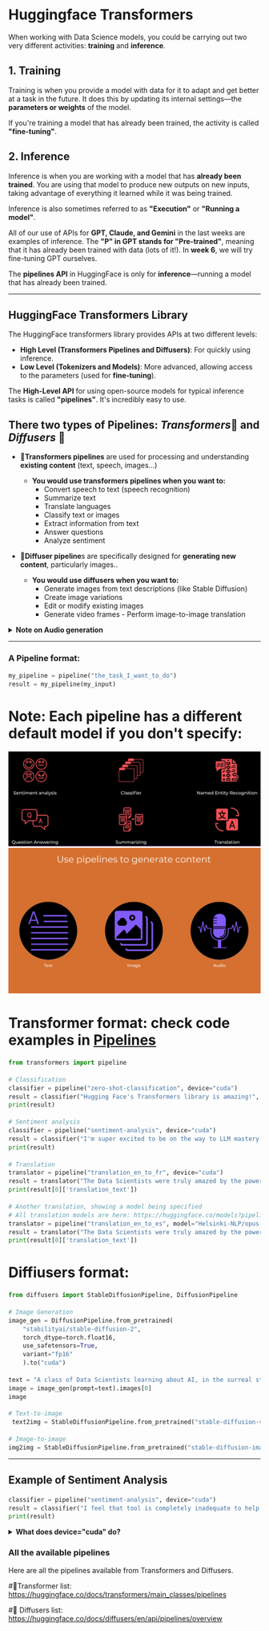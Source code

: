 # Huggingface Transformers

When working with Data Science models, you could be carrying out two very different activities: **training** and **inference**.

## 1. Training
Training is when you provide a model with data for it to adapt and get better at a task in the future. It does this by updating its internal settings—the **parameters or weights** of the model. 

If you're training a model that has already been trained, the activity is called **"fine-tuning"**.

## 2. Inference
Inference is when you are working with a model that has **already been trained**. You are using that model to produce new outputs on new inputs, taking advantage of everything it learned while it was being trained. 

Inference is also sometimes referred to as **"Execution"** or **"Running a model"**.

All of our use of APIs for **GPT, Claude, and Gemini** in the last weeks are examples of inference. The **"P" in GPT stands for "Pre-trained"**, meaning that it has already been trained with data (lots of it!). In **week 6**, we will try fine-tuning GPT ourselves.

The **pipelines API** in HuggingFace is only for **inference**—running a model that has already been trained.

---

## HuggingFace Transformers Library

The HuggingFace transformers library provides APIs at two different levels:

- **High Level (Transformers Pipelines and Diffusers)**: For quickly using inference.
- **Low Level (Tokenizers and Models)**: More advanced, allowing access to the parameters (used for **fine-tuning**).

The **High-Level API** for using open-source models for typical inference tasks is called **"pipelines"**. It's incredibly easy to use.

## There two types of Pipelines: *Transformers*🤖 and *Diffusers* 🧠

- 🤖**Transformers pipelines** are used for processing and understanding **existing content** (text, speech, images...)
   - **You would use transformers pipelines when you want to:**
      	-  Convert speech to text (speech recognition)
      	-  Summarize text
      	-  Translate languages
      	-  Classify text or images
      	-  Extract information from text
      	-  Answer questions
      	-  Analyze sentiment

- 🧠**Diffuser pipeline**s are specifically designed for **generating new content**, particularly images..
   - **You would use diffusers when you want to:**
      	-  Generate images from text descriptions (like Stable Diffusion)
      	-  Create image variations
      	-  Edit or modify existing images
      	-  Generate video frames
         -  Perform image-to-image translation

<details><summary><strong>Note on Audio generation</strong></summary>
   
### Audio Generation: Transformers vs. Diffusers
   
   Audio generation can actually be found in both libraries, but they handle different types of audio generation approaches:
   
   ## 1. Transformers:
   - Handles audio generation through models like **MusicGen, Bark, and AudioLDM**.
   - Typically uses **transformer-based architectures**.
   - Good for tasks like **text-to-speech, music generation from text descriptions**.
   
   ### Example:
   ```python
   from transformers import pipeline
   
   # Using MusicGen
   music_generator = pipeline("text-to-audio", "facebook/musicgen-small")
   music = music_generator("An electronic dance song with a strong beat")
   
   # Using Bark for text-to-speech
   speech_generator = pipeline("text-to-speech", "suno/bark-small")
   speech = speech_generator("Hello, how are you?")
   ```
   
   ---
   
   ## 2. Diffusers:
   - Handles audio generation through **diffusion-based models**.
   - Specializes in models that use the **diffusion process** (gradually denoising random noise).
   - Examples include **AudioLDM2, Dance Diffusion**.
   
   ### Example:
   ```python
   from diffusers import AudioLDM2Pipeline
   import torch
   
   pipe = AudioLDM2Pipeline.from_pretrained("cvssp/audioldm2", torch_dtype=torch.float16)
   audio = pipe("a dog barking in a park").audio[0]
   ```
   
   ---
   
   ## Key Differences:
   - **Transformers** use **sequence modeling and attention mechanisms**.
   - **Diffusers** use the **diffusion process** (gradually removing noise).
   
   For most general audio generation tasks, the **Transformers library** might be more commonly used since it includes popular models like **MusicGen and Bark**. However, if you're specifically interested in **diffusion-based audio generation**, you'd want to use **Diffusers**.
</details>

---
### A Pipeline format:

```python
my_pipeline = pipeline("the_task_I_want_to_do")
result = my_pipeline(my_input)
```

# **Note:** Each pipeline has a different **default model** if you don't specify:

![Pipelines](https://github.com/luismcapriles/llm_engineering_course/blob/main/notes/W3/HF_pipelines.png)
![Diffusers](https://github.com/luismcapriles/llm_engineering_course/blob/main/notes/W3/HF_diffusers.png)

# Transformer format: check code examples in [Pipelines]()
```python
from transformers import pipeline

# Classification
classifier = pipeline("zero-shot-classification", device="cuda")
result = classifier("Hugging Face's Transformers library is amazing!", candidate_labels=["technology", "sports", "politics"])
print(result)

# Sentiment analysis
classifier = pipeline("sentiment-analysis", device="cuda")
result = classifier("I'm super excited to be on the way to LLM mastery!")
print(result)

# Translation
translator = pipeline("translation_en_to_fr", device="cuda")
result = translator("The Data Scientists were truly amazed by the power and simplicity of the HuggingFace pipeline API.")
print(result[0]['translation_text'])

# Another translation, showing a model being specified
# All translation models are here: https://huggingface.co/models?pipeline_tag=translation&sort=trending
translator = pipeline("translation_en_to_es", model="Helsinki-NLP/opus-mt-en-es", device="cuda")
result = translator("The Data Scientists were truly amazed by the power and simplicity of the HuggingFace pipeline API.")
print(result[0]['translation_text'])

```
# Diffiusers format:
```python
from diffusers import StableDiffusionPipeline, DiffusionPipeline 

# Image Generation
image_gen = DiffusionPipeline.from_pretrained(
    "stabilityai/stable-diffusion-2",
    torch_dtype=torch.float16,
    use_safetensors=True,
    variant="fp16"
    ).to("cuda")

text = "A class of Data Scientists learning about AI, in the surreal style of Salvador Dali"
image = image_gen(prompt=text).images[0]
image

# Text-to-image
 text2img = StableDiffusionPipeline.from_pretrained("stable-diffusion-v1-5") 

# Image-to-image 
img2img = StableDiffusionPipeline.from_pretrained("stable-diffusion-image-variation")
```

---

## Example of Sentiment Analysis

```python
classifier = pipeline("sentiment-analysis", device="cuda")
result = classifier("I feel that tool is completely inadequate to help us. ")
print(result)
```
<details>
<summary><strong>What does device="cuda" do?</strong></summary>

In this code, `device="cuda"` specifies that the text generation pipeline should run on an **NVIDIA GPU (Graphics Processing Unit)** rather than the CPU. **CUDA (Compute Unified Device Architecture)** is NVIDIA's parallel computing platform and programming model.

### Benefits of using CUDA:
1. The model and its computations will be performed on the **GPU** rather than the CPU.
2. This typically results in **much faster processing**, especially for large language models.
3. **Requirements:**
   - An **NVIDIA GPU** installed in your system.
   - **CUDA toolkit** installed.
   - **PyTorch installed with CUDA support**.
     - *Note:* Your PyTorch version must match your CUDA version. For example, if you have CUDA 11.8: Download and Install Pytorch as this
     ![Pytorch](https://github.com/luismcapriles/llm_engineering_course/blob/main/notes/W3/pytorch.PNG)

### If you don't have a CUDA-capable GPU:
- **Remove** the `device` parameter entirely (it will default to **CPU**).
- Or explicitly use `device="cpu"`.

### Checking if CUDA is available:
To check if your system has CUDA support, run:

```python
import torch
print(torch.cuda.is_available())
```
</details>

### All the available pipelines
Here are all the pipelines available from Transformers and Diffusers.

#🤖Transformer list:
https://huggingface.co/docs/transformers/main_classes/pipelines

#🧠 Diffusers list:
https://huggingface.co/docs/diffusers/en/api/pipelines/overview
